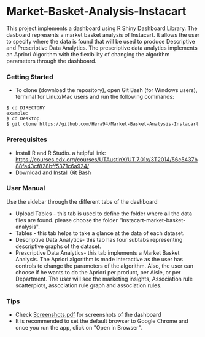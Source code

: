 # Market-Basket-Analysis-Instacart
This project implements a dashboard using R Shiny Dashboard Library. The dasboard represents a market basket analysis of Instacart. It allows
the user to specify where the data is found that will be used to produce Descriptive and Prescriptive Data Analytics. The prescriptive data 
analytics implements an Apriori Algorithm with the flexibility of changing the algorithm parameters through the dashboard.

### Getting Started
* To clone (download the repository), open Git Bash (for Windows users), terminal for Linux/Mac users and run the following commands:
```
$ cd DIRECTORY
example:
$ cd Desktop
$ git clone https://github.com/Hera94/Market-Basket-Analysis-Instacart
```

### Prerequisites
* Install R and R Studio.
  a helpful link: https://courses.edx.org/courses/UTAustinX/UT.7.01x/3T2014/56c5437b88fa43cf828bff5371c6a924/
* Download and Install Git Bash

### User Manual
Use the sidebar through the different tabs of the dashboard
* Upload Tables - this tab is used to define the folder where all the data files are found. please choose the folder "instacart-market-basket-analysis".
* Tables - this tab helps to take a glance at the data of each dataset.
* Descriptive Data Analytics- this tab has four subtabs representing descriptive graphs of the dataset.
* Prescriptive Data Analytics- this tab implements a Market Basket Analysis. The Apriori algorithm is made interactive as the user has controls to change the parameters of the algorithm. Also, the user can choose if he wants to do the Apriori per product, per Aisle, or per Department. The user will see the marketing insights, Association rule scatterplots, association rule graph and association rules.

### Tips
* Check [Screenshots.pdf](https://github.com/Hera94/Market-Basket-Analysis-Instacart/blob/master/Screenshots.pdf) for screenshots of the dashboard
* It is recommended to set the default browser to Google Chrome and once you run the app, click on "Open in Browser".

